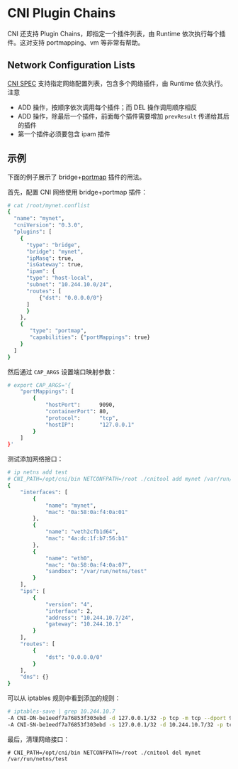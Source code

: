 # CNI Plugin Chains

CNI 还支持 Plugin Chains，即指定一个插件列表，由 Runtime 依次执行每个插件。这对支持 portmapping、vm 等非常有帮助。

## Network Configuration Lists

[CNI SPEC](https://github.com/containernetworking/cni/blob/master/SPEC.md#network-configuration-lists) 支持指定网络配置列表，包含多个网络插件，由 Runtime 依次执行。注意

* ADD 操作，按顺序依次调用每个插件；而 DEL 操作调用顺序相反
* ADD 操作，除最后一个插件，前面每个插件需要增加 `prevResult` 传递给其后的插件
* 第一个插件必须要包含 ipam 插件

## 示例

下面的例子展示了 bridge+[portmap](https://github.com/containernetworking/plugins/tree/master/plugins/meta/portmap) 插件的用法。

首先，配置 CNI 网络使用 bridge+portmap 插件：

```sh
# cat /root/mynet.conflist
{
  "name": "mynet",
  "cniVersion": "0.3.0",
  "plugins": [
    {
      "type": "bridge",
      "bridge": "mynet",
      "ipMasq": true,
      "isGateway": true,
      "ipam": {
      "type": "host-local",
      "subnet": "10.244.10.0/24",
      "routes": [
          {"dst": "0.0.0.0/0"}
      ]
      }
    },
    {
       "type": "portmap",
       "capabilities": {"portMappings": true}
    }
  ]
}
```

然后通过 `CAP_ARGS` 设置端口映射参数：

```sh
# export CAP_ARGS='{
    "portMappings": [
        {
            "hostPort":      9090,
            "containerPort": 80,
            "protocol":      "tcp",
            "hostIP":        "127.0.0.1"
        }
    ]
}'
```

测试添加网络接口：

```sh
# ip netns add test
# CNI_PATH=/opt/cni/bin NETCONFPATH=/root ./cnitool add mynet /var/run/netns/test
{
    "interfaces": [
        {
            "name": "mynet",
            "mac": "0a:58:0a:f4:0a:01"
        },
        {
            "name": "veth2cfb1d64",
            "mac": "4a:dc:1f:b7:56:b1"
        },
        {
            "name": "eth0",
            "mac": "0a:58:0a:f4:0a:07",
            "sandbox": "/var/run/netns/test"
        }
    ],
    "ips": [
        {
            "version": "4",
            "interface": 2,
            "address": "10.244.10.7/24",
            "gateway": "10.244.10.1"
        }
    ],
    "routes": [
        {
            "dst": "0.0.0.0/0"
        }
    ],
    "dns": {}
}
```

可以从 iptables 规则中看到添加的规则：

```sh
# iptables-save | grep 10.244.10.7
-A CNI-DN-be1eedf7a76853f303ebd -d 127.0.0.1/32 -p tcp -m tcp --dport 9090 -j DNAT --to-destination 10.244.10.7:80
-A CNI-SN-be1eedf7a76853f303ebd -s 127.0.0.1/32 -d 10.244.10.7/32 -p tcp -m tcp --dport 80 -j MASQUERADE
```

最后，清理网络接口：

```
# CNI_PATH=/opt/cni/bin NETCONFPATH=/root ./cnitool del mynet /var/run/netns/test
```
